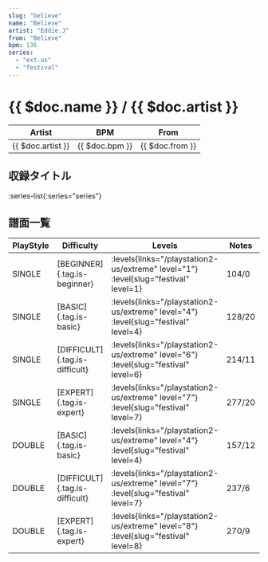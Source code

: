 ```yaml
---
slug: "believe"
name: "Believe"
artist: "Eddie.J"
from: "Believe"
bpm: 136
series:
  - "ext-us"
  - "festival"
---
```


# {{ $doc.name }} / {{ $doc.artist }}

|Artist|BPM|From|
|------|---|----|
|{{ $doc.artist }}|{{ $doc.bpm }}|{{ $doc.from }}|

## 収録タイトル

:series-list{:series="series"}

## 譜面一覧

|PlayStyle|Difficulty|Levels|Notes|Movie|
|---------|----------|------|-----|-----|
|SINGLE|[BEGINNER]{.tag.is-beginner}| :levels{links="/playstation2-us/extreme" level="1"} :level{slug="festival" level=1}|104/0||
|SINGLE|[BASIC]{.tag.is-basic}| :levels{links="/playstation2-us/extreme" level="4"} :level{slug="festival" level=4}|128/20||
|SINGLE|[DIFFICULT]{.tag.is-difficult}| :levels{links="/playstation2-us/extreme" level="6"} :level{slug="festival" level=6}|214/11||
|SINGLE|[EXPERT]{.tag.is-expert}| :levels{links="/playstation2-us/extreme" level="7"} :level{slug="festival" level=7}|277/20||
|DOUBLE|[BASIC]{.tag.is-basic}| :levels{links="/playstation2-us/extreme" level="4"} :level{slug="festival" level=4}|157/12||
|DOUBLE|[DIFFICULT]{.tag.is-difficult}| :levels{links="/playstation2-us/extreme" level="7"} :level{slug="festival" level=7}|237/6||
|DOUBLE|[EXPERT]{.tag.is-expert}| :levels{links="/playstation2-us/extreme" level="8"} :level{slug="festival" level=8}|270/9||
